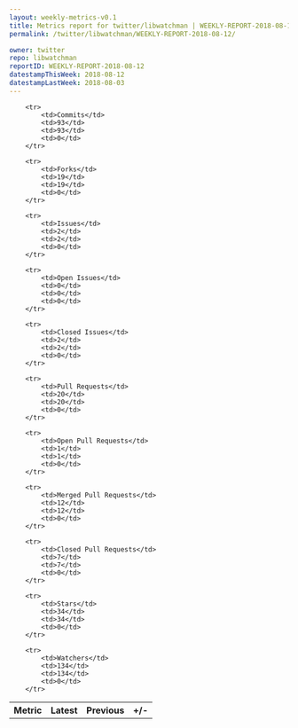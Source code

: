 ```yaml
---
layout: weekly-metrics-v0.1
title: Metrics report for twitter/libwatchman | WEEKLY-REPORT-2018-08-12
permalink: /twitter/libwatchman/WEEKLY-REPORT-2018-08-12/

owner: twitter
repo: libwatchman
reportID: WEEKLY-REPORT-2018-08-12
datestampThisWeek: 2018-08-12
datestampLastWeek: 2018-08-03
---
```




<table style="width: 100%;">
    <tr>
        <th>Metric</th>
        <th>Latest</th>
        <th>Previous</th>
        <th>+/-</th>
    </tr>

        <tr>
            <td>Commits</td>
            <td>93</td>
            <td>93</td>
            <td>0</td>
        </tr>
        
        <tr>
            <td>Forks</td>
            <td>19</td>
            <td>19</td>
            <td>0</td>
        </tr>
        
        <tr>
            <td>Issues</td>
            <td>2</td>
            <td>2</td>
            <td>0</td>
        </tr>
        
        <tr>
            <td>Open Issues</td>
            <td>0</td>
            <td>0</td>
            <td>0</td>
        </tr>
        
        <tr>
            <td>Closed Issues</td>
            <td>2</td>
            <td>2</td>
            <td>0</td>
        </tr>
        
        <tr>
            <td>Pull Requests</td>
            <td>20</td>
            <td>20</td>
            <td>0</td>
        </tr>
        
        <tr>
            <td>Open Pull Requests</td>
            <td>1</td>
            <td>1</td>
            <td>0</td>
        </tr>
        
        <tr>
            <td>Merged Pull Requests</td>
            <td>12</td>
            <td>12</td>
            <td>0</td>
        </tr>
        
        <tr>
            <td>Closed Pull Requests</td>
            <td>7</td>
            <td>7</td>
            <td>0</td>
        </tr>
        
        <tr>
            <td>Stars</td>
            <td>34</td>
            <td>34</td>
            <td>0</td>
        </tr>
        
        <tr>
            <td>Watchers</td>
            <td>134</td>
            <td>134</td>
            <td>0</td>
        </tr>
        
</table>
